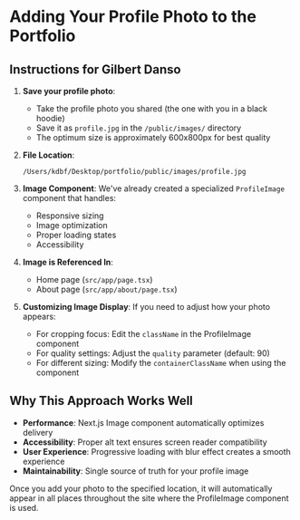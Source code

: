 # Adding Your Profile Photo to the Portfolio

## Instructions for Gilbert Danso

1. **Save your profile photo**:

   - Take the profile photo you shared (the one with you in a black hoodie)
   - Save it as `profile.jpg` in the `/public/images/` directory
   - The optimum size is approximately 600x800px for best quality

2. **File Location**:

   ```
   /Users/kdbf/Desktop/portfolio/public/images/profile.jpg
   ```

3. **Image Component**:
   We've already created a specialized `ProfileImage` component that handles:

   - Responsive sizing
   - Image optimization
   - Proper loading states
   - Accessibility

4. **Image is Referenced In**:

   - Home page (`src/app/page.tsx`)
   - About page (`src/app/about/page.tsx`)

5. **Customizing Image Display**:
   If you need to adjust how your photo appears:
   - For cropping focus: Edit the `className` in the ProfileImage component
   - For quality settings: Adjust the `quality` parameter (default: 90)
   - For different sizing: Modify the `containerClassName` when using the component

## Why This Approach Works Well

- **Performance**: Next.js Image component automatically optimizes delivery
- **Accessibility**: Proper alt text ensures screen reader compatibility
- **User Experience**: Progressive loading with blur effect creates a smooth experience
- **Maintainability**: Single source of truth for your profile image

Once you add your photo to the specified location, it will automatically appear in all places throughout the site where the ProfileImage component is used.
